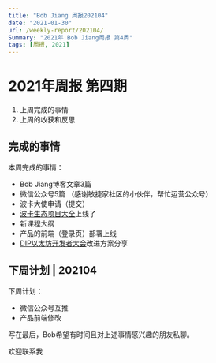 ```yaml
---
title: "Bob Jiang 周报202104"
date: "2021-01-30"
url: /weekly-report/202104/
Summary: "2021年 Bob Jiang周报 第4周"
tags: [周报, 2021]
---
```


# 2021年周报 第四期

1. 上周完成的事情
2. 上周的收获和反思

## 完成的事情

本周完成的事情：

- Bob Jiang博客文章3篇
- 微信公众号5篇 （感谢敏捷家社区的小伙伴，帮忙运营公众号）
- 波卡大使申请（提交）
- [波卡生态项目大全](https://polka123.net)上线了
- 新课程大纲
- 产品的前端（登录页）部署上线
- [DIP以太坊开发者大会](https://ethfans.org/topics/33466)改进方案分享

## 下周计划 | 202104

下周计划：

- 微信公众号互推
- 产品前端修改

写在最后，Bob希望有时间且对上述事情感兴趣的朋友私聊。

欢迎联系我